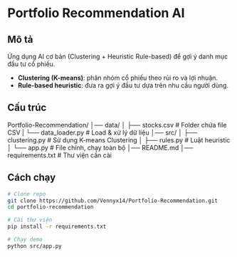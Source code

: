 # Portfolio Recommendation AI

## Mô tả
Ứng dụng AI cơ bản (Clustering + Heuristic Rule-based) để gợi ý danh mục đầu tư cổ phiếu.

- **Clustering (K-means)**: phân nhóm cổ phiếu theo rủi ro và lợi nhuận.
- **Rule-based heuristic**: đưa ra gợi ý đầu tư dựa trên nhu cầu người dùng.

## Cấu trúc
Portfolio-Recommendation/
│── data/
│   ├── stocks.csv          # Folder chứa file CSV 
|   └── data_loader.py      # Load & xử lý dữ liệu
│── src/
│   ├── clustering.py       # Sử dụng K-means Clustering
│   ├── rules.py            # Luật heuristic
│   └── app.py              # File chính, chạy toàn bộ
│── README.md
│── requirements.txt        # Thư viện cần cài

## Cách chạy
```bash
# Clone repo
git clone https://github.com/Vennyx14/Portfolio-Recommendation.git
cd portfolio-recommendation

# Cài thư viện
pip install -r requirements.txt

# Chạy demo
python src/app.py